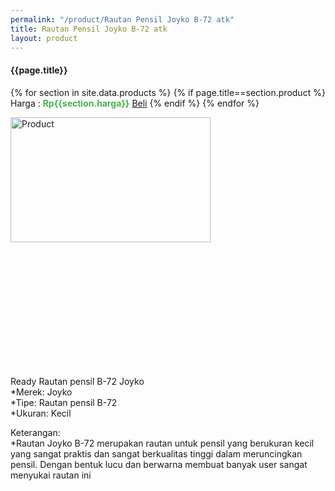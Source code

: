 ```yaml
---
permalink: "/product/Rautan Pensil Joyko B-72 atk"
title: Rautan Pensil Joyko B-72 atk
layout: product
---
```


#### {{page.title}}

{% for section in site.data.products %}
	{% if page.title==section.product %}
Harga : <span style="color:#42b549">**Rp{{section.harga}}**</span>  <a class="btn btn-success" href="http://api.whatsapp.com/send?phone={{site.whatsapp}}&text=kak saya mau beli {{page.title}} () 1 buah bayarnya di kampus ia kak %3A)" style="width:100px;">Beli</a>
	{% endif %}
{% endfor %}

<image src="{{site.baseurl}}/img/Rautan Pensil Joyko B-72 atk.jpg" alt="Product" width="80%" height="50%" style="max-width:400px;max-height:400px"/>

Ready Rautan pensil B-72 Joyko  
*Merek: Joyko  
*Tipe: Rautan pensil B-72  
*Ukuran: Kecil  
  
Keterangan:  
*Rautan Joyko B-72 merupakan rautan untuk pensil yang berukuran kecil yang sangat praktis dan sangat berkualitas tinggi dalam meruncingkan pensil. Dengan bentuk lucu dan berwarna membuat banyak user sangat menyukai rautan ini